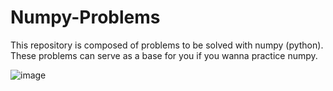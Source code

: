 # Numpy-Problems
This repository is composed of problems to be solved with numpy (python). These problems can serve as a base for you if you wanna practice numpy. 

![image](https://user-images.githubusercontent.com/69968468/118859384-99b0da00-b8f3-11eb-9a3a-c31ae462c29d.png)

